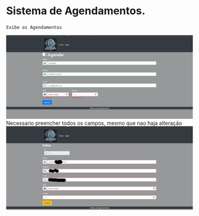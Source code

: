 # Sistema de Agendamentos.
    Exibe os Agendamentos
![Página de Agendamentos.](./prints/agendamento.png)
    Necessario preencher todos os campos, mesmo que nao haja alteração
![Página de Atualizaçao.](./prints/atualiz.png)
 
